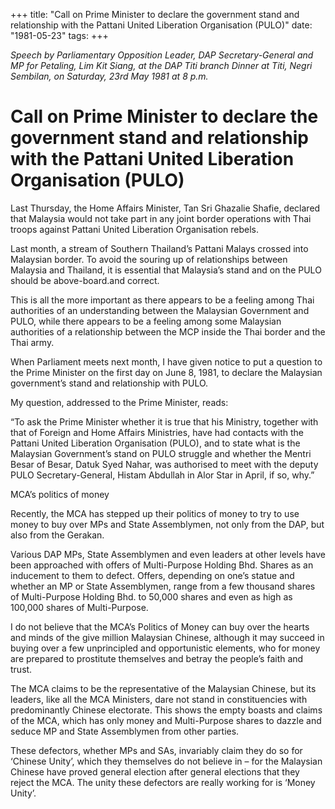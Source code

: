 +++ 
title: "Call on Prime Minister to declare the government stand and relationship with the Pattani United Liberation Organisation (PULO)"
date: "1981-05-23"
tags:
+++

_Speech by Parliamentary Opposition Leader, DAP Secretary-General and MP for Petaling, Lim Kit Siang, at the DAP Titi branch Dinner at Titi, Negri Sembilan, on Saturday, 23rd May 1981 at 8 p.m._

# Call on Prime Minister to declare the government stand and relationship with the Pattani United Liberation Organisation (PULO)

Last Thursday, the Home Affairs Minister, Tan Sri Ghazalie Shafie, declared that Malaysia would not take part in any joint border operations with Thai troops against Pattani United Liberation Organisation rebels.</u>

Last month, a stream of Southern Thailand’s Pattani Malays crossed into Malaysian border. To avoid the souring up of relationships between Malaysia and Thailand, it is essential that Malaysia’s stand and on the PULO should be above-board.and correct.

This is all the more important as there appears to be a feeling among Thai authorities of an understanding between the Malaysian Government and PULO, while there appears to be a feeling among some Malaysian authorities of a relationship between the MCP inside the Thai border and the Thai army.

When Parliament meets next month, I have given notice to put a question to the Prime Minister on the first day on June 8, 1981, to declare the Malaysian government’s stand and relationship with PULO.

My question, addressed to the Prime Minister, reads:

“To ask the Prime Minister whether it is true that his Ministry, together with that of Foreign and Home Affairs Ministries, have had contacts with the Pattani United Liberation Organisation (PULO), and to state what is the Malaysian Government’s stand on PULO struggle and whether the Mentri Besar of Besar, Datuk Syed Nahar, was authorised to meet with the deputy PULO Secretary-General, Histam Abdullah in Alor Star in April, if so, why.”

MCA’s politics of money

Recently, the MCA has stepped up their politics of money to try to use money to buy over MPs and State Assemblymen, not only from the DAP, but also from the Gerakan.

Various DAP MPs, State Assemblymen and even leaders at other levels have been approached with offers of Multi-Purpose Holding Bhd. Shares as an inducement to them to defect. Offers, depending on one’s statue and whether an MP or State Assemblymen, range from a few thousand shares of Multi-Purpose Holding Bhd. to 50,000 shares and even as high as 100,000 shares of Multi-Purpose.

I do not believe that the MCA’s Politics of Money can buy over the hearts and minds of the give million Malaysian Chinese, although it may succeed in buying over a few unprincipled and opportunistic elements, who for money are prepared to prostitute themselves and betray the people’s faith and trust.

The MCA claims to be the representative of the Malaysian Chinese, but its leaders, like all the MCA Ministers, dare not stand in constituencies with predominantly Chinese electorate. This shows the empty boasts and claims of the MCA, which has only money and Multi-Purpose shares to dazzle and seduce MP and State Assemblymen from other parties.

These defectors, whether MPs and SAs, invariably claim they do so for ‘Chinese Unity’, which they themselves do not believe in – for the Malaysian Chinese have proved general election after general elections that they reject the MCA. The unity these defectors are really working for is ‘Money Unity’.
 
